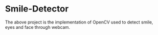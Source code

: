 # Smile-Detector
The above project is the implementation of OpenCV used to detect smile, eyes and face through webcam.

